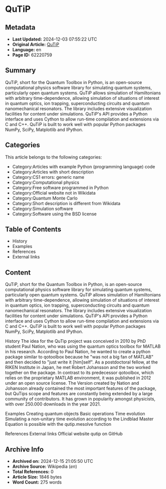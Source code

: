 # QuTiP

## Metadata
- **Last Updated:** 2024-12-03 07:55:22 UTC
- **Original Article:** [QuTiP](https://en.wikipedia.org/wiki/QuTiP)
- **Language:** en
- **Page ID:** 62220759

## Summary
QuTiP, short for the Quantum Toolbox in Python, is an open-source computational physics software library for simulating quantum systems, particularly open quantum systems.  QuTiP allows simulation of Hamiltonians with arbitrary time-dependence, allowing simulation of situations of interest in quantum optics, ion trapping, superconducting circuits and quantum nanomechanical resonators.  The library includes extensive visualization facilities for content under simulations.
QuTiP's API provides a Python interface and uses Cython to allow run-time compilation and extensions via C and C++.  QuTiP is built to work well with popular Python packages NumPy, SciPy, Matplotlib and IPython.

## Categories
This article belongs to the following categories:

- Category:Articles with example Python (programming language) code
- Category:Articles with short description
- Category:CS1 errors: generic name
- Category:Computational physics
- Category:Free software programmed in Python
- Category:Official website not in Wikidata
- Category:Quantum Monte Carlo
- Category:Short description is different from Wikidata
- Category:Simulation software
- Category:Software using the BSD license

## Table of Contents

- History
- Examples
- References
- External links

## Content

QuTiP, short for the Quantum Toolbox in Python, is an open-source computational physics software library for simulating quantum systems, particularly open quantum systems.  QuTiP allows simulation of Hamiltonians with arbitrary time-dependence, allowing simulation of situations of interest in quantum optics, ion trapping, superconducting circuits and quantum nanomechanical resonators.  The library includes extensive visualization facilities for content under simulations.
QuTiP's API provides a Python interface and uses Cython to allow run-time compilation and extensions via C and C++.  QuTiP is built to work well with popular Python packages NumPy, SciPy, Matplotlib and IPython.

History
The idea for the QuTip project was conceived in 2010 by PhD student Paul Nation, who was using the quantum optics toolbox for MATLAB in his research. According to Paul Nation, he wanted to create a python package similar to qotoolbox because he "was not a big fan of MATLAB" and then decided to "just write it [him]self".  As a postdoctoral fellow, at the RIKEN Institute in Japan, he met Robert Johansson and the two worked together on the package. 
In contrast to its predecessor qotoolbox, which relies on the proprietary MATLAB environment, it was published in 2012 under an open source license.
The Version created by Nation and Johansson already contained the most important features of the package, but QuTips scope and features are constantly being extended by a large community of contributors. It has grown in popularity amongst physicists, with over 250.000 downloads in the year 2021.

Examples
Creating quantum objects
Basic operations
Time evolution
Simulating a non-unitary time evolution according to the Lindblad Master Equation is possible with the qutip.mesolve function

References
External links
Official website
qutip on GitHub

## Archive Info
- **Archived on:** 2024-12-15 21:05:50 UTC
- **Archive Source:** Wikipedia (_en_)
- **Total References:** 0
- **Article Size:** 1846 bytes
- **Word Count:** 275 words

